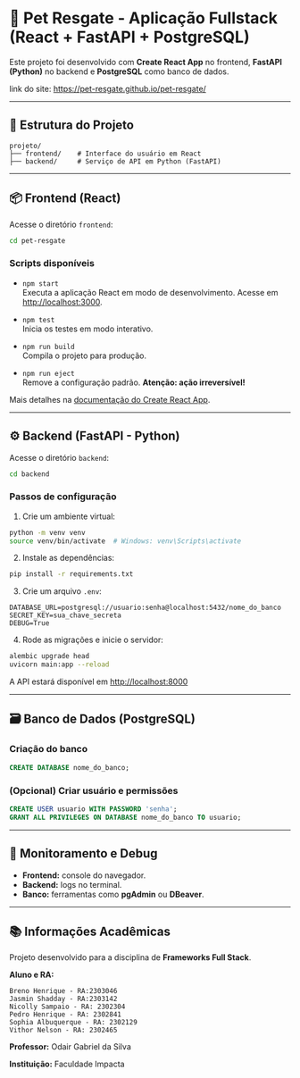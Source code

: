 # 🐾 Pet Resgate - Aplicação Fullstack (React + FastAPI + PostgreSQL)

Este projeto foi desenvolvido com **Create React App** no frontend, **FastAPI (Python)** no backend e **PostgreSQL** como banco de dados.

link do site:
https://pet-resgate.github.io/pet-resgate/

---

## 📁 Estrutura do Projeto

```
projeto/
├── frontend/    # Interface do usuário em React
├── backend/     # Serviço de API em Python (FastAPI)
```

---

## 📦 Frontend (React)

Acesse o diretório `frontend`:

```bash
cd pet-resgate
```

### Scripts disponíveis

- `npm start`  
  Executa a aplicação React em modo de desenvolvimento. Acesse em [http://localhost:3000](http://localhost:3000).

- `npm test`  
  Inicia os testes em modo interativo.

- `npm run build`  
  Compila o projeto para produção.

- `npm run eject`  
  Remove a configuração padrão. **Atenção: ação irreversível!**

Mais detalhes na [documentação do Create React App](https://facebook.github.io/create-react-app/docs/getting-started).

---

## ⚙️ Backend (FastAPI - Python)

Acesse o diretório `backend`:

```bash
cd backend
```

### Passos de configuração

1. Crie um ambiente virtual:

```bash
python -m venv venv
source venv/bin/activate  # Windows: venv\Scripts\activate
```

2. Instale as dependências:

```bash
pip install -r requirements.txt
```

3. Crie um arquivo `.env`:

```env
DATABASE_URL=postgresql://usuario:senha@localhost:5432/nome_do_banco
SECRET_KEY=sua_chave_secreta
DEBUG=True
```

4. Rode as migrações e inicie o servidor:

```bash
alembic upgrade head
uvicorn main:app --reload
```

A API estará disponível em [http://localhost:8000](http://localhost:8000)

---

## 🗃️ Banco de Dados (PostgreSQL)

### Criação do banco

```sql
CREATE DATABASE nome_do_banco;
```

### (Opcional) Criar usuário e permissões

```sql
CREATE USER usuario WITH PASSWORD 'senha';
GRANT ALL PRIVILEGES ON DATABASE nome_do_banco TO usuario;
```

---

## 🧪 Monitoramento e Debug

- **Frontend:** console do navegador.
- **Backend:** logs no terminal.
- **Banco:** ferramentas como **pgAdmin** ou **DBeaver**.

---

## 📚 Informações Acadêmicas

Projeto desenvolvido para a disciplina de **Frameworks Full Stack**.

**Aluno e RA:**

```
Breno Henrique - RA:2303046
Jasmin Shadday - RA:2303142
Nicolly Sampaio - RA: 2302304
Pedro Henrique - RA: 2302841
Sophia Albuquerque - RA: 2302129
Vithor Nelson - RA: 2302465
```

**Professor:** Odair Gabriel da Silva

**Instituição:** Faculdade Impacta
